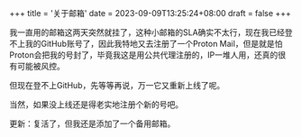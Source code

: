 +++
title = '关于邮箱'
date = 2023-09-09T13:25:24+08:00
draft = false
+++

我一直用的邮箱这两天突然就挂了，这种小邮箱的SLA确实不太行，现在我已经登不上我的GitHub账号了，因此我特地又去注册了一个Proton Mail，但是就是怕Proton会把我的号封了，毕竟我这是用公共代理注册的，IP一堆人用，还真的很有可能被风控。

但现在登不上GitHub，先等等再说，万一它又重新上线了呢。

当然，如果没上线还是得老实地注册个新的号吧。

更新：复活了，但我还是添加了一个备用邮箱。
